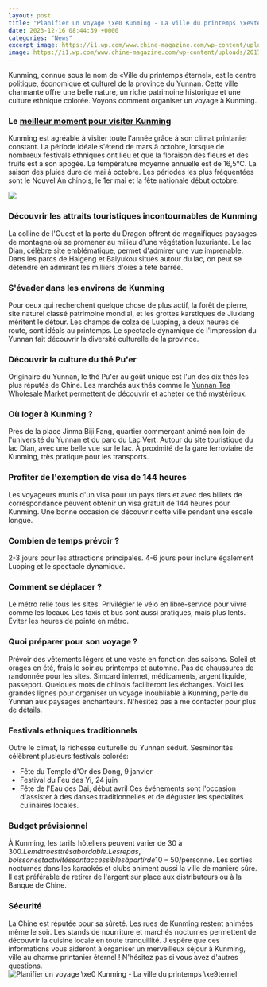 ```yaml
---
layout: post
title: "Planifier un voyage \xe0 Kunming - La ville du printemps \xe9ternel"
date: 2023-12-16 08:44:39 +0000
categories: "News"
excerpt_image: https://i1.wp.com/www.chine-magazine.com/wp-content/uploads/2017/12/kunming.jpg?fit=904%2C557&amp;ssl=1
image: https://i1.wp.com/www.chine-magazine.com/wp-content/uploads/2017/12/kunming.jpg?fit=904%2C557&amp;ssl=1
---
```


Kunming, connue sous le nom de «Ville du printemps éternel», est le centre politique, économique et culturel de la province du Yunnan. Cette ville charmante offre une belle nature, un riche patrimoine historique et une culture ethnique colorée. Voyons comment organiser un voyage à Kunming.
### Le [meilleur moment pour visiter Kunming](https://pagetimes.github.io/2024-01-10-uc800-ub834-ud55c-uc608-uc0b0-uc73c-ub85c-uc77c-ubcf8-uc5ec-ud589-ud558-uae30/)
Kunming est agréable à visiter toute l'année grâce à son climat printanier constant. La période idéale s'étend de mars à octobre, lorsque de nombreux festivals ethniques ont lieu et que la floraison des fleurs et des fruits est à son apogée. La température moyenne annuelle est de 16,5°C. La saison des pluies dure de mai à octobre. Les périodes les plus fréquentées sont le Nouvel An chinois, le 1er mai et la fête nationale début octobre.

![](https://2.bp.blogspot.com/-tXtCoMtDgOU/UBLmmcqLr-I/AAAAAAAAGwI/nXOrRrvQAII/s1600/IMG_7755.JPG)
### Découvrir les **attraits touristiques incontournables** de Kunming
La colline de l'Ouest et la porte du Dragon offrent de magnifiques paysages de montagne où se promener au milieu d'une végétation luxuriante. Le lac Dian, célèbre site emblématique, permet d'admirer une vue imprenable. Dans les parcs de Haigeng et Baiyukou situés autour du lac, on peut se détendre en admirant les milliers d'oies à tête barrée. 
### S'évader dans les environs de Kunming
Pour ceux qui recherchent quelque chose de plus actif, la forêt de pierre, site naturel classé patrimoine mondial, et les grottes karstiques de Jiuxiang méritent le détour. Les champs de colza de Luoping, à deux heures de route, sont idéals au printemps. Le spectacle dynamique de l'Impression du Yunnan fait découvrir la diversité culturelle de la province.
### Découvrir la **culture du thé Pu'er** 
Originaire du Yunnan, le thé Pu'er au goût unique est l'un des dix thés les plus réputés de Chine. Les marchés aux thés comme le [Yunnan Tea Wholesale Market](https://www.topchinatravel.com/china-shopping/famous-tea-markets-in-kunming.htm) permettent de découvrir et acheter ce thé mystérieux.
### Où loger à Kunming ?
Près de la place Jinma Biji Fang, quartier commerçant animé non loin de l'université du Yunnan et du parc du Lac Vert. Autour du site touristique du lac Dian, avec une belle vue sur le lac. À proximité de la gare ferroviaire de Kunming, très pratique pour les transports.
### Profiter de l'exemption de **visa de 144 heures**
Les voyageurs munis d'un visa pour un pays tiers et avec des billets de correspondance peuvent obtenir un visa gratuit de 144 heures pour Kunming. Une bonne occasion de découvrir cette ville pendant une escale longue.
### Combien de temps prévoir ?
2-3 jours pour les attractions principales. 4-6 jours pour inclure également Luoping et le spectacle dynamique.
### Comment se déplacer ? 
Le métro relie tous les sites. Privilégier le vélo en libre-service pour vivre comme les locaux. Les taxis et bus sont aussi pratiques, mais plus lents. Éviter les heures de pointe en métro.
### Quoi préparer pour son voyage ?
Prévoir des vêtements légers et une veste en fonction des saisons. Soleil et orages en été, frais le soir au printemps et automne. Pas de chaussures de randonnée pour les sites. Simcard internet, médicaments, argent liquide, passeport. Quelques mots de chinois faciliteront les échanges.
Voici les grandes lignes pour organiser un voyage inoubliable à Kunming, perle du Yunnan aux paysages enchanteurs. N'hésitez pas à me contacter pour plus de détails.
### **Festivals ethniques traditionnels** 
Outre le climat, la richesse culturelle du Yunnan séduit. Sesminorités célèbrent plusieurs festivals colorés:
- Fête du Temple d'Or des Dong, 9 janvier
- Festival du Feu des Yi, 24 juin 
- Fête de l'Eau des Dai, début avril
Ces événements sont l'occasion d'assister à des danses traditionnelles et de déguster les spécialités culinaires locales.
### **Budget prévisionnel**
À Kunming, les tarifs hôteliers peuvent varier de 30 à 300$. Le métro est très abordable. Les repas, boissons et activités sont accessibles à partir de 10-50$/personne. Les sorties nocturnes dans les karaokés et clubs animent aussi la ville de manière sûre. Il est préférable de retirer de l'argent sur place aux distributeurs ou à la Banque de Chine.
### **Sécurité** 
La Chine est réputée pour sa sûreté. Les rues de Kunming restent animées même le soir. Les stands de nourriture et marchés nocturnes permettent de découvrir la cuisine locale en toute tranquillité.
J'espère que ces informations vous aideront à organiser un merveilleux séjour à Kunming, ville au charme printanier éternel ! N'hésitez pas si vous avez d'autres questions.
![Planifier un voyage \xe0 Kunming - La ville du printemps \xe9ternel](https://i1.wp.com/www.chine-magazine.com/wp-content/uploads/2017/12/kunming.jpg?fit=904%2C557&amp;ssl=1)